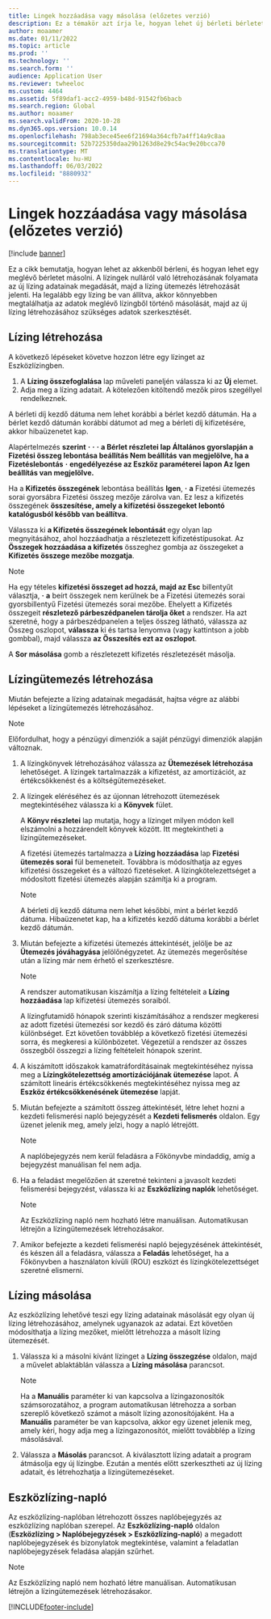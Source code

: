 ```yaml
---
title: Lingek hozzáadása vagy másolása (előzetes verzió)
description: Ez a témakör azt írja le, hogyan lehet új bérleti bérletet létrehozni a tárgyi eszköz adatainak megadásával vagy egy meglévő bérleti szerződésből származó adatok másolásével.
author: moaamer
ms.date: 01/11/2022
ms.topic: article
ms.prod: ''
ms.technology: ''
ms.search.form: ''
audience: Application User
ms.reviewer: twheeloc
ms.custom: 4464
ms.assetid: 5f89daf1-acc2-4959-b48d-91542fb6bacb
ms.search.region: Global
ms.author: moaamer
ms.search.validFrom: 2020-10-28
ms.dyn365.ops.version: 10.0.14
ms.openlocfilehash: 798ab3ece45ee6f21694a364cfb7a4ff14a9c8aa
ms.sourcegitcommit: 52b7225350daa29b1263d8e29c54ac9e20bcca70
ms.translationtype: MT
ms.contentlocale: hu-HU
ms.lasthandoff: 06/03/2022
ms.locfileid: "8880932"
---
```

# <a name="add-or-copy-leases-preview"></a>Lingek hozzáadása vagy másolása (előzetes verzió)

[!include [banner](../includes/banner.md)]

Ez a cikk bemutatja, hogyan lehet az akkenből bérleni, és hogyan lehet egy meglévő bérletet másolni. A lízingek nulláról való létrehozásának folyamata az új lízing adatainak megadását, majd a lízing ütemezés létrehozását jelenti. Ha legalább egy lízing be van állítva, akkor könnyebben megtalálhatja az adatok meglévő lízingből történő másolását, majd az új lízing létrehozásához szükséges adatok szerkesztését.

## <a name="create-a-lease"></a>Lízing létrehozása

A következő lépéseket követve hozzon létre egy lízinget az Eszközlízingben.

1. A **Lízing összefoglalása** lap műveleti paneljén válassza ki az **Új** elemet.
2. Adja meg a lízing adatait. A kötelezően kitöltendő mezők piros szegéllyel rendelkeznek.

A bérleti díj kezdő dátuma nem lehet korábbi a bérlet kezdő dátumán. Ha a bérlet kezdő dátumán korábbi dátumot ad meg a bérleti díj kifizetésére, akkor hibaüzenetet kap.

Alapértelmezés **szerint** **·** **·** **·** **a Bérlet részletei lap Általános gyorslapján a Fizetési összeg lebontása beállítás Nem beállítás van megjelölve, ha a Fizetéslebontás** **·** **engedélyezése az Eszköz paraméterei lapon Az Igen beállítás van megjelölve.** 

Ha a **Kifizetés összegének** lebontása beállítás **Igen**, **·** **a** Fizetési ütemezés sorai gyorsábra Fizetési összeg mezője zárolva van. Ez lesz a kifizetés összegének **összesítése, amely a kifizetési összegeket lebontó katalógusból később van beállítva**.

Válassza ki **a Kifizetés összegének lebontását** egy olyan lap megnyitásához, ahol hozzáadhatja a részletezett kifizetéstípusokat. Az **Összegek hozzáadása a kifizetés** összeghez gombja az összegeket a **Kifizetés összege mezőbe mozgatja**.

> [!NOTE]
> Ha egy tételes **kifizetési összeget ad hozzá, majd az Esc** billentyűt választja, **·** **a** beírt összegek nem kerülnek be a Fizetési ütemezés sorai gyorsbillentyű Fizetési ütemezés sorai mezőbe. Ehelyett a Kifizetés összegeit **részletező párbeszédpanelen tárolja őket** a rendszer. Ha azt szeretné, hogy a párbeszédpanelen a teljes összeg látható, válassza az Összeg oszlopot, **válassza** ki és tartsa lenyomva (vagy kattintson a jobb gombbal), majd válassza **az Összesítés ezt az oszlopot**. 

A **Sor másolása** gomb a részletezett kifizetés részletezését másolja.

## <a name="create-a-lease-schedule"></a>Lízingütemezés létrehozása

Miután befejezte a lízing adatainak megadását, hajtsa végre az alábbi lépéseket a lízingütemezés létrehozásához.

> [!NOTE]
> Előfordulhat, hogy a pénzügyi dimenziók a saját pénzügyi dimenziók alapján változnak.

1. A lízingkönyvek létrehozásához válassza az **Ütemezések létrehozása** lehetőséget. A lízingek tartalmazzák a kifizetést, az amortizációt, az értékcsökkenést és a költségütemezéseket.
2. A lízingek eléréséhez és az újonnan létrehozott ütemezések megtekintéséhez válassza ki a **Könyvek** fület.

    A **Könyv részletei** lap mutatja, hogy a lízinget milyen módon kell elszámolni a hozzárendelt könyvek között. Itt megtekintheti a lízingütemezéseket.

    A fizetési ütemezés tartalmazza a **Lízing hozzáadása** lap **Fizetési ütemezés sorai** fül bemeneteit. Továbbra is módosíthatja az egyes kifizetési összegeket és a változó fizetéseket. A lízingkötelezettséget a módosított fizetési ütemezés alapján számítja ki a program.

    > [!NOTE]
    > A bérleti díj kezdő dátuma nem lehet későbbi, mint a bérlet kezdő dátuma. Hibaüzenetet kap, ha a kifizetés kezdő dátuma korábbi a bérlet kezdő dátumán. 

4. Miután befejezte a kifizetési ütemezés áttekintését, jelölje be az **Ütemezés jóváhagyása** jelölőnégyzetet. Az ütemezés megerősítése után a lízing már nem érhető el szerkesztésre.

    > [!NOTE]
    > A rendszer automatikusan kiszámítja a lízing feltételeit a **Lízing hozzáadása** lap kifizetési ütemezés soraiból.
    >
    > A lízingfutamidő hónapok szerinti kiszámításához a rendszer megkeresi az adott fizetési ütemezési sor kezdő és záró dátuma közötti különbséget. Ezt követően továbblép a következő fizetési ütemezési sorra, és megkeresi a különbözetet. Végezetül a rendszer az összes összegből összegzi a lízing feltételeit hónapok szerint.

5. A kiszámított időszakok kamatráfordításainak megtekintéséhez nyissa meg a **Lízingkötelezettség amortizációjának ütemezése** lapot. A számított lineáris értékcsökkenés megtekintéséhez nyissa meg az **Eszköz értékcsökkenésének ütemezése** lapját.
6. Miután befejezte a számított összeg áttekintését, létre lehet hozni a kezdeti felismerési napló bejegyzését a **Kezdeti felismerés** oldalon. Egy üzenet jelenik meg, amely jelzi, hogy a napló létrejött.

    > [!NOTE]
    > A naplóbejegyzés nem kerül feladásra a Főkönyvbe mindaddig, amíg a bejegyzést manuálisan fel nem adja.

7. Ha a feladást megelőzően át szeretné tekinteni a javasolt kezdeti felismerési bejegyzést, válassza ki az **Eszközlízing naplók** lehetőséget.

    > [!NOTE]
    > Az Eszközlízing napló nem hozható létre manuálisan. Automatikusan létrejön a lízingütemezések létrehozásakor.

8. Amikor befejezte a kezdeti felismerési napló bejegyzésének áttekintését, és készen áll a feladásra, válassza a **Feladás** lehetőséget, ha a Főkönyvben a használaton kívüli (ROU) eszközt és lízingkötelezettséget szeretné elismerni.

## <a name="copy-a-lease"></a>Lízing másolása

Az eszközlízing lehetővé teszi egy lízing adatainak másolását egy olyan új lízing létrehozásához, amelynek ugyanazok az adatai. Ezt követően módosíthatja a lízing mezőket, mielőtt létrehozza a másolt lízing ütemezését.

1. Válassza ki a másolni kívánt lízinget a **Lízing összegzése** oldalon, majd a művelet ablaktáblán válassza a **Lízing másolása** parancsot.

    > [!NOTE]
    > Ha a **Manuális** paraméter ki van kapcsolva a lízingazonosítók számsorozatához, a program automatikusan létrehozza a sorban szereplő következő számot a másolt lízing azonosítójaként. Ha a **Manuális** paraméter be van kapcsolva, akkor egy üzenet jelenik meg, amely kéri, hogy adja meg a lízingazonosítót, mielőtt továbblép a lízing másolásával.

2. Válassza a **Másolás** parancsot. A kiválasztott lízing adatait a program átmásolja egy új lízingbe. Ezután a mentés előtt szerkesztheti az új lízing adatait, és létrehozhatja a lízingütemezéseket.

## <a name="asset-leasing-journal"></a>Eszközlízing-napló

Az eszközlízing-naplóban létrehozott összes naplóbejegyzés az eszközlízing naplóban szerepel. Az **Eszközlízing-napló** oldalon (**Eszközlízing \> Naplóbejegyzések \> Eszközlízing-napló**) a megadott naplóbejegyzések és bizonylatok megtekintése, valamint a feladatlan naplóbejegyzések feladása alapján szűrhet.

> [!NOTE]
> Az Eszközlízing napló nem hozható létre manuálisan. Automatikusan létrejön a lízingütemezések létrehozásakor.


[!INCLUDE[footer-include](../../includes/footer-banner.md)]
